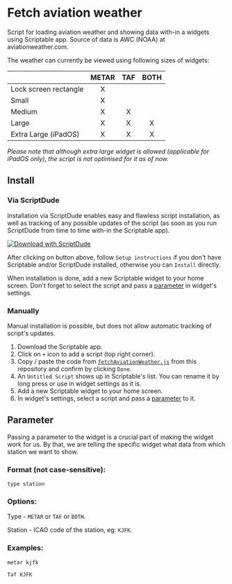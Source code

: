 # Fetch aviation weather

Script for loading aviation weather and showing data with-in a widgets using Scriptable app. Source of data is AWC (NOAA) at aviationweather.com.

The weather can currently be viewed using following sizes of widgets:

|                       | METAR | TAF | BOTH |
| --------------------- |:-----:|:---:|:----:|
| Lock screen rectangle |   X   |     |      |
| Small                 |   X   |     |      |
| Medium                |   X   |  X  |      |
| Large                 |   X   |  X  |  X   |
| Extra Large (iPadOS)  |   X   |  X  |  X   |

*Please note that although extra large widget is allowed (applicable for iPadOS only), the script is not optimised for it as of now.*


## Install

### Via ScriptDude

Installation via ScriptDude enables easy and flawless script installation, as well as tracking of any possible updates of the script (as soon as you run ScriptDude from time to time with-in the Scriptable app).

[![Download with ScriptDude](https://scriptdu.de/download.svg)](https://scriptdu.de?name=fetchAviationWeather&source=https%3A%2F%2Fraw.githubusercontent.com%2Fskippysworld%2FfetchAviationWeather%2Frefs%2Fheads%2Fmain%2FfetchAviationWeather.js&docs=https%3A%2F%2Fgithub.com%2Fskippysworld%2FfetchAviationWeather)

After clicking on button above, follow `Setup instructions` if you don't have Scriptable and/or ScriptDude installed, otherwise you can `Install` directly.

When installation is done, add a new Scriptable widget to your home screen.
Don't forget to select the script and pass a [parameter](#parameter) in widget's settings.

### Manually

Manual installation is possible, but does not allow automatic tracking of script's updates.

1. Download the Scriptable app.
2. Click on `+` icon to add a script (top right corner).
3. Copy / paste the code from [`fetchAviationWeather.js`](https://raw.githubusercontent.com/skippysworld/fetchAviationWeather/refs/heads/main/fetchAviationWeather.js) from this repository and confirm by clicking `Done`.
4. An `Untitled Script` shows up in Scriptable's list. You can rename it by long press or use in widget settings as it is.
5. Add a new Scriptable widget to your home screen.
6. In widget's settings, select a script and pass a [parameter](#parameter) to it.


## Parameter

Passing a parameter to the widget is a crucial part of making the widget work for us.
By that, we are telling the specific widget what data from which station we want to show.

### Format (not case-sensitive):

```
type station
```

### Options:

Type - `METAR` or `TAF` or `BOTH`.

Station - ICAO code of the station, eg: `KJFK`.

### Examples:

```
metar kjfk
```

```
Taf KJFK
```
